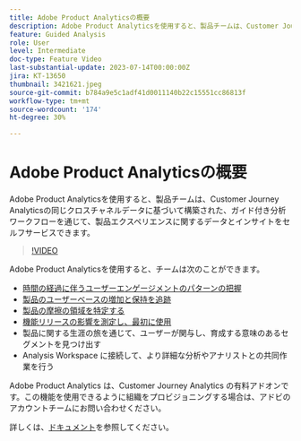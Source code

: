 ```yaml
---
title: Adobe Product Analyticsの概要
description: Adobe Product Analyticsを使用すると、製品チームは、Customer Journey Analyticsの同じクロスチャネルデータに基づいて構築された、ガイド付き分析ワークフローを通じて、製品エクスペリエンスに関するデータとインサイトをセルフサービスできます。
feature: Guided Analysis
role: User
level: Intermediate
doc-type: Feature Video
last-substantial-update: 2023-07-14T00:00:00Z
jira: KT-13650
thumbnail: 3421621.jpeg
source-git-commit: b784a9e5c1adf41d0011140b22c15551cc86813f
workflow-type: tm+mt
source-wordcount: '174'
ht-degree: 30%

---
```



# Adobe Product Analyticsの概要

Adobe Product Analyticsを使用すると、製品チームは、Customer Journey Analyticsの同じクロスチャネルデータに基づいて構築された、ガイド付き分析ワークフローを通じて、製品エクスペリエンスに関するデータとインサイトをセルフサービスできます。

>[!VIDEO](https://video.tv.adobe.com/v/3421621/?learn=on)

Adobe Product Analyticsを使用すると、チームは次のことができます。

* [時間の経過に伴うユーザーエンゲージメントのパターンの把握](../guided-analysis/trends/usage-trends-analysis.md)
* [製品のユーザーベースの増加と保持を追跡](../guided-analysis/user-growth/active-user-growth-analysis.md)
* [製品の摩擦の領域を特定する](../guided-analysis/funnel/funnel-friction-analysis.md)
* [機能リリースの影響を測定し、最初に使用](../guided-analysis/impact/release-impact-analysis.md)
* 製品に関する生涯の旅を通じて、ユーザーが関与し、育成する意味のあるセグメントを見つけ出す
* Analysis Workspace に接続して、より詳細な分析やアナリストとの共同作業を行う

Adobe Product Analytics は、Customer Journey Analytics の有料アドオンです。この機能を使用できるように組織をプロビジョニングする場合は、アドビのアカウントチームにお問い合わせください。

詳しくは、[ドキュメント](https://experienceleague.adobe.com/docs/analytics-platform/using/guided-analysis/overview.html)を参照してください。
